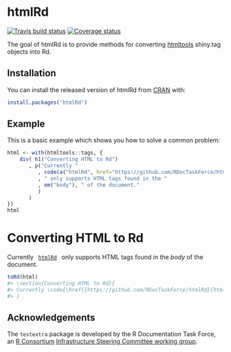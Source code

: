 
<!-- README.md is generated from README.Rmd. Please edit that file -->
htmlRd
======

[![Travis build status](https://travis-ci.org/RDocTaskForce/htmlRd.svg?branch=master)](https://travis-ci.org/RDocTaskForce/htmlRd) [![Coverage status](https://codecov.io/gh/RDocTaskForce/htmlRd/branch/master/graph/badge.svg)](https://codecov.io/github/RDocTaskForce/htmlRd?branch=master)

The goal of htmlRd is to provide methods for converting [htmltools](https://cran.r-project.org/package=htmltools) shiny.tag objects into Rd.

Installation
------------

You can install the released version of htmlRd from [CRAN](https://CRAN.R-project.org) with:

``` r
install.packages("htmlRd")
```

Example
-------

This is a basic example which shows you how to solve a common problem:

``` r
html <- with(htmltools::tags, {
    div( h1("Converting HTML to Rd")
       , p("Currently "
          , code(a("htmlRd", href="https://github.com/RDocTaskForce/htmlRd"))
          , " only supports HTML tags found in the "
          , em("body"), " of the document."
          )
       )
})
html
```

<!--html_preserve-->
<h1>
Converting HTML to Rd
</h1>
<p>
Currently <code> <a href="https://github.com/RDocTaskForce/htmlRd">htmlRd</a> </code> only supports HTML tags found in the <em>body</em> of the document.
</p>

<!--/html_preserve-->
``` r
toRd(html)
#> \section{Converting HTML to Rd}{
#> Currently \code{\href{{https://github.com/RDocTaskForce/htmlRd}{htmlRd}}} only supports HTML tags found in the \emph{body} of the document.
#> }
```

Acknowledgements
----------------

The `testextra` package is developed by the R Documentation Task Force, an [R Consortium](https://www.r-consortium.org) [Infrastructure Steering Committee working group](https://www.r-consortium.org/projects/isc-working-groups).
